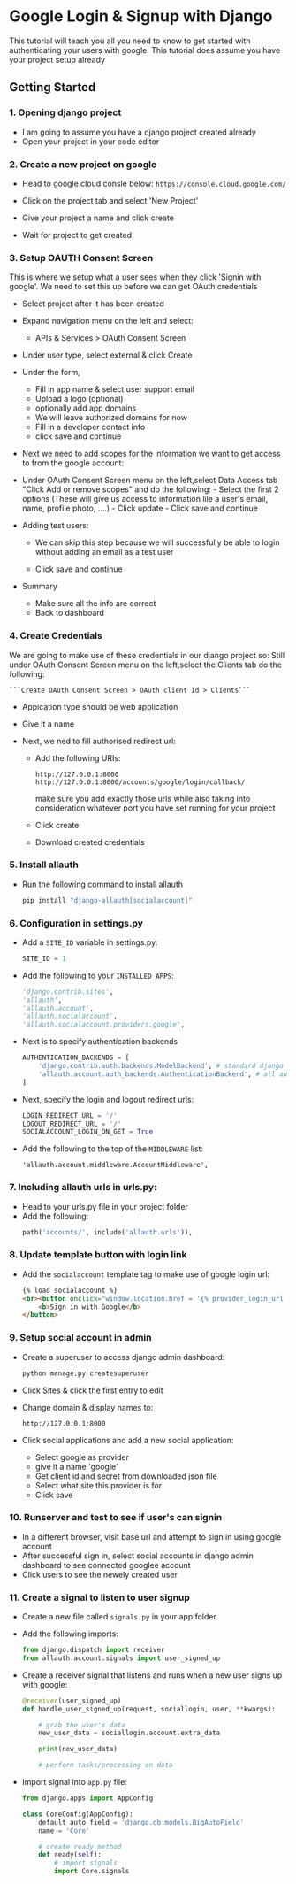# Google Login & Signup with Django

This tutorial will teach you all you need to know to get started with authenticating your users with google. This tutorial does assume you have your project setup already

## Getting Started

### 1. Opening django project

- I am going to assume you have a django project created already
- Open your project in your code editor

### 2. Create a new project on google
- Head to google cloud consle below:
    ```https://console.cloud.google.com/```

- Click on the project tab and select 'New Project'

- Give your project a name and click create

- Wait for project to get created

### 3. Setup OAUTH Consent Screen

This is where we setup what a user sees when they click 'Signin with google'. We need to set this up before we can get OAuth credentials

- Select project after it has been created

- Expand navigation menu on the left and select:
    - APIs & Services > OAuth Consent Screen

- Under user type, select external & click Create

- Under the form, 
    - Fill in app name & select user support email
    - Upload a logo (optional)
    - optionally add app domains 
    - We will leave authorized domains for now
    - Fill in a developer contact info
    - click save and continue

- Next we need to add scopes for the information we want to get access to from the google account:
- Under OAuth Consent Screen menu on the left,select Data Access tab "Click Add or remove scopes" and do the following:
        - Select the first 2 options (These will give us access to information lile a user's email, name, profile photo, ....)
        - Click update
        - Click save and continue

- Adding test users:
    - We can skip this step because we will successfully be able to login without adding an email as a test user 

    - Click save and continue

- Summary
    - Make sure all the info are correct
    - Back to dashboard

### 4. Create Credentials
We are going to make use of these credentials in our django project so:
 Still under OAuth Consent Screen menu on the left,select the Clients tab do the following:

    ```Create OAuth Consent Screen > OAuth client Id > Clients```

- Appication type should be web application

- Give it a name

- Next, we ned to fill authorised redirect url:
    - Add the following URIs:
      
        ```http://127.0.0.1:8000```
        ```http://127.0.0.1:8000/accounts/google/login/callback/```

        make sure you add exactly those urls while also taking into consideration whatever port you have set running for your project
        

    - Click create
    - Download created credentials

### 5. Install allauth

- Run the following command to install allauth
    ```bash
    pip install "django-allauth[socialaccount]"
    ```

### 6. Configuration in settings.py
- Add a ```SITE_ID``` variable in settings.py:
    ```python
    SITE_ID = 1
    ```
- Add the following to your ```INSTALLED_APPS```:
    ```python
    'django.contrib.sites',
    'allauth',
    'allauth.account',
    'allauth.socialaccount',
    'allauth.socialaccount.providers.google',
    ```

- Next is to specify authentication backends
    ```python
    AUTHENTICATION_BACKENDS = [
        'django.contrib.auth.backends.ModelBackend', # standard django backend
        'allauth.account.auth_backends.AuthenticationBackend', # all auth backend
    ]
    ```

- Next, specify the login and logout redirect urls:
     ```python
    LOGIN_REDIRECT_URL = '/'
    LOGOUT_REDIRECT_URL = '/'
    SOCIALACCOUNT_LOGIN_ON_GET = True
    ```

- Add the following to the top of the ```MIDDLEWARE``` list:
    ```
    'allauth.account.middleware.AccountMiddleware',
    ```

### 7. Including allauth urls in urls.py:

- Head to your urls.py file in your project folder
- Add the following:
    ```python
    path('accounts/', include('allauth.urls')),
    ```

### 8. Update template button with login link
- Add the ```socialaccount``` template tag to make use of google login url:
    ```html
    {% load socialaccount %}
    <br><button onclick="window.location.href = '{% provider_login_url 'google' %}' " type="button" class="login-with-google-btn" >
        <b>Sign in with Google</b>
    </button>
    ```

### 9. Setup social account in admin

- Create a superuser to access django admin dashboard:
    ```bash
    python manage.py createsuperuser
    ```

- Click Sites & click the first entry to edit

- Change domain & display names to:
    ```url
    http://127.0.0.1:8000
    ```

- Click social applications and add a new social application:
    - Select google as provider
    - give it a name 'google'
    - Get client id and secret from downloaded json file
    - Select what site this provider is for 
    - Click save

### 10. Runserver and test to see if user's can signin

- In a different browser, visit base url and attempt to sign in using google account
- After successful sign in, select social accounts in django admin dashboard to see connected googlee account
- Click users to see the newely created user

### 11. Create a signal to listen to user signup

- Create a new file called ```signals.py``` in your app folder
- Add the following imports:
    ```python
    from django.dispatch import receiver
    from allauth.account.signals import user_signed_up
    ```
- Create a receiver signal that listens and runs when a new user signs up with google:
    ```python
    @receiver(user_signed_up)
    def handle_user_signed_up(request, sociallogin, user, **kwargs):

        # grab the user's data
        new_user_data = sociallogin.account.extra_data

        print(new_user_data)

        # perform tasks/processing on data

    ```

- Import signal into ```app.py``` file:
    ```python
    from django.apps import AppConfig

    class CoreConfig(AppConfig):
        default_auto_field = 'django.db.models.BigAutoField'
        name = 'Core'

        # create ready method
        def ready(self):
            # import signals
            import Core.signals
    ```
